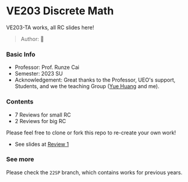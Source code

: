 # VE203 Discrete Math
VE203-TA works, all RC slides here!
> Author: :hamster:

### Basic Info

+ Professor: Prof. Runze Cai
+ Semester: 2023 SU
+ Acknowledgement: Great thanks to the Professor, UEO's support, Students, and we the teaching Group ([Yue Huang](https://github.com/h-yyyue) and me).

### Contents

+ 7 Reviews for small RC
+ 2 Reviews for big RC

Please feel free to clone or fork this repo to re-create your own work!

+ See slides at [Review 1](VE203/Review_01.pdf)

### See more

Please check the `22SP` branch, which contains works for previous years.
